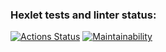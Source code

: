 ### Hexlet tests and linter status:
[![Actions Status](https://github.com/MaximLosev90/java-project-61/actions/workflows/hexlet-check.yml/badge.svg)](https://github.com/MaximLosev90/java-project-61/actions)
[![Maintainability](https://api.codeclimate.com/v1/badges/d1098c1929f8741ffb21/maintainability)](https://codeclimate.com/github/MaximLosev90/java-project-61/maintainability)
